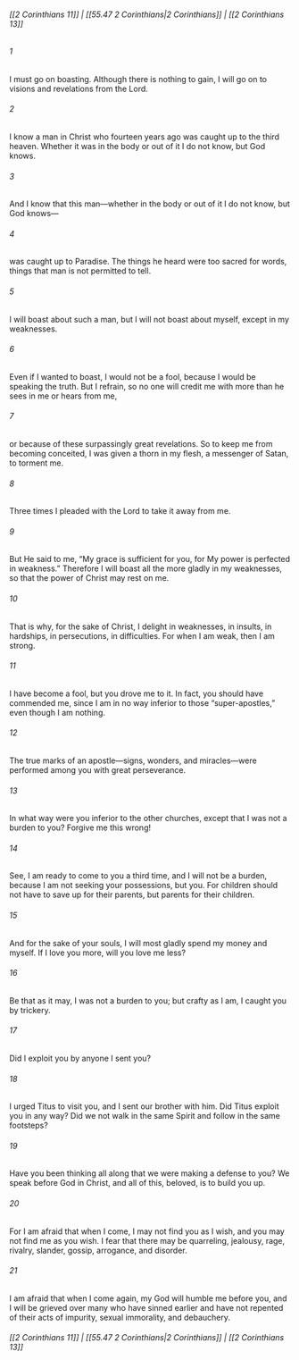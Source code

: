 
###### [[2 Corinthians 11]] | [[55.47 2 Corinthians|2 Corinthians]] | [[2 Corinthians 13]]

###### 1
I must go on boasting. Although there is nothing to gain, I will go on to visions and revelations from the Lord.
###### 2
I know a man in Christ who fourteen years ago was caught up to the third heaven. Whether it was in the body or out of it I do not know, but God knows.
###### 3
And I know that this man—whether in the body or out of it I do not know, but God knows—
###### 4
was caught up to Paradise. The things he heard were too sacred for words, things that man is not permitted to tell.
###### 5
I will boast about such a man, but I will not boast about myself, except in my weaknesses.
###### 6
Even if I wanted to boast, I would not be a fool, because I would be speaking the truth. But I refrain, so no one will credit me with more than he sees in me or hears from me,
###### 7
or because of these surpassingly great revelations. So to keep me from becoming conceited, I was given a thorn in my flesh, a messenger of Satan, to torment me.
###### 8
Three times I pleaded with the Lord to take it away from me.
###### 9
But He said to me, “My grace is sufficient for you, for My power is perfected in weakness.” Therefore I will boast all the more gladly in my weaknesses, so that the power of Christ may rest on me.
###### 10
That is why, for the sake of Christ, I delight in weaknesses, in insults, in hardships, in persecutions, in difficulties. For when I am weak, then I am strong.
###### 11
I have become a fool, but you drove me to it. In fact, you should have commended me, since I am in no way inferior to those “super-apostles,” even though I am nothing.
###### 12
The true marks of an apostle—signs, wonders, and miracles—were performed among you with great perseverance.
###### 13
In what way were you inferior to the other churches, except that I was not a burden to you? Forgive me this wrong!
###### 14
See, I am ready to come to you a third time, and I will not be a burden, because I am not seeking your possessions, but you. For children should not have to save up for their parents, but parents for their children.
###### 15
And for the sake of your souls, I will most gladly spend my money and myself. If I love you more, will you love me less?
###### 16
Be that as it may, I was not a burden to you; but crafty as I am, I caught you by trickery.
###### 17
Did I exploit you by anyone I sent you?
###### 18
I urged Titus to visit you, and I sent our brother with him. Did Titus exploit you in any way? Did we not walk in the same Spirit and follow in the same footsteps?
###### 19
Have you been thinking all along that we were making a defense to you? We speak before God in Christ, and all of this, beloved, is to build you up.
###### 20
For I am afraid that when I come, I may not find you as I wish, and you may not find me as you wish. I fear that there may be quarreling, jealousy, rage, rivalry, slander, gossip, arrogance, and disorder.
###### 21
I am afraid that when I come again, my God will humble me before you, and I will be grieved over many who have sinned earlier and have not repented of their acts of impurity, sexual immorality, and debauchery.

###### [[2 Corinthians 11]] | [[55.47 2 Corinthians|2 Corinthians]] | [[2 Corinthians 13]]

